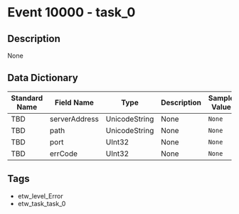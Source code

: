 # Event 10000 - task_0

## Description
None

## Data Dictionary
|Standard Name|Field Name|Type|Description|Sample Value|
|---|---|---|---|---|
|TBD|serverAddress|UnicodeString|None|`None`|
|TBD|path|UnicodeString|None|`None`|
|TBD|port|UInt32|None|`None`|
|TBD|errCode|UInt32|None|`None`|

## Tags
* etw_level_Error
* etw_task_task_0